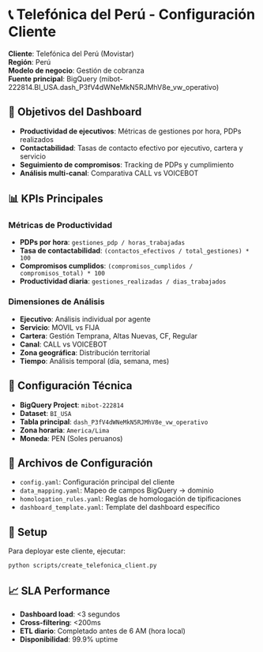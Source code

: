 # 📞 Telefónica del Perú - Configuración Cliente

**Cliente**: Telefónica del Perú (Movistar)  
**Región**: Perú  
**Modelo de negocio**: Gestión de cobranza  
**Fuente principal**: BigQuery (mibot-222814.BI_USA.dash_P3fV4dWNeMkN5RJMhV8e_vw_operativo)

## 🎯 Objetivos del Dashboard

- **Productividad de ejecutivos**: Métricas de gestiones por hora, PDPs realizados
- **Contactabilidad**: Tasas de contacto efectivo por ejecutivo, cartera y servicio
- **Seguimiento de compromisos**: Tracking de PDPs y cumplimiento
- **Análisis multi-canal**: Comparativa CALL vs VOICEBOT

## 📊 KPIs Principales

### Métricas de Productividad
- **PDPs por hora**: `gestiones_pdp / horas_trabajadas`
- **Tasa de contactabilidad**: `(contactos_efectivos / total_gestiones) * 100`
- **Compromisos cumplidos**: `(compromisos_cumplidos / compromisos_total) * 100`
- **Productividad diaria**: `gestiones_realizadas / dias_trabajados`

### Dimensiones de Análisis
- **Ejecutivo**: Análisis individual por agente
- **Servicio**: MOVIL vs FIJA
- **Cartera**: Gestión Temprana, Altas Nuevas, CF, Regular
- **Canal**: CALL vs VOICEBOT
- **Zona geográfica**: Distribución territorial
- **Tiempo**: Análisis temporal (día, semana, mes)

## 🔧 Configuración Técnica

- **BigQuery Project**: `mibot-222814`
- **Dataset**: `BI_USA`
- **Tabla principal**: `dash_P3fV4dWNeMkN5RJMhV8e_vw_operativo`
- **Zona horaria**: `America/Lima`
- **Moneda**: PEN (Soles peruanos)

## 📁 Archivos de Configuración

- `config.yaml`: Configuración principal del cliente
- `data_mapping.yaml`: Mapeo de campos BigQuery → dominio
- `homologation_rules.yaml`: Reglas de homologación de tipificaciones
- `dashboard_template.yaml`: Template del dashboard específico

## 🚀 Setup

Para deployar este cliente, ejecutar:
```bash
python scripts/create_telefonica_client.py
```

## 📈 SLA Performance

- **Dashboard load**: <3 segundos
- **Cross-filtering**: <200ms
- **ETL diario**: Completado antes de 6 AM (hora local)
- **Disponibilidad**: 99.9% uptime
